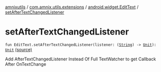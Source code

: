 [amnixutils](../../index.md) / [com.amnix.utils.extensions](../index.md) / [android.widget.EditText](index.md) / [setAfterTextChangedListener](./set-after-text-changed-listener.md)

# setAfterTextChangedListener

`fun EditText.setAfterTextChangedListener(listener: (`[`String`](https://kotlinlang.org/api/latest/jvm/stdlib/kotlin/-string/index.html)`) -> `[`Unit`](https://kotlinlang.org/api/latest/jvm/stdlib/kotlin/-unit/index.html)`): `[`Unit`](https://kotlinlang.org/api/latest/jvm/stdlib/kotlin/-unit/index.html) [(source)](https://github.com/AmniX/amnixUtils/tree/master/amnixutils/src/main/java/com/amnix/utils/extensions/EdittextExtensions.kt#L25)

Add AfterTextChangedListener Instead Of Full TextWatcher to get Callback After OnTextChange

